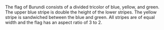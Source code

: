 The flag of Burundi consists of a divided tricolor of blue, yellow, and green. The upper blue stripe is double the height of the lower stripes. The yellow stripe is sandwiched between the blue and green. All stripes are of equal width and the flag has an aspect ratio of 3 to 2.